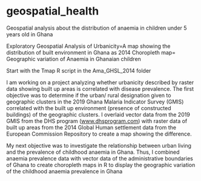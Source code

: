 # geospatial_health
Geospatial analysis about the distribution of anaemia in children under 5 years old in Ghana

Exploratory Geospatial Analysis of Urbanicity=A map showing the distribution of built environment in Ghana as 2014
Choropleth map= Geographic variation of Anaemia in Ghanaian children

Start with the Tmap R script in the Ama_GHSL_2014 folder

I am working on a project analyzing whether urbanicity described by raster data showing built up areas is correlated with disease prevalence. The first objective was to determine if the urban/ rural designation given to geographic clusters in the 2019 Ghana Malaria Indicator Survey (GMIS) correlated with the built up environment (presence of constructed buildings) of the geographic clusters.
I overlaid vector data from the 2019 GMIS from the DHS program (www.dhsprogram.com) with raster data of built up areas from the 2014 Global Human settlement data from the European Commission Repository to create a map showing the difference.

My next objective was to investigate the relationship between urban living and the prevalence of childhood anaemia in Ghana. Thus, I combined anaemia prevalence data with vector data of the administrative boundaries of Ghana to create choropleth maps in R to display the geographic variation of the childhood anaemia prevalence in Ghana




